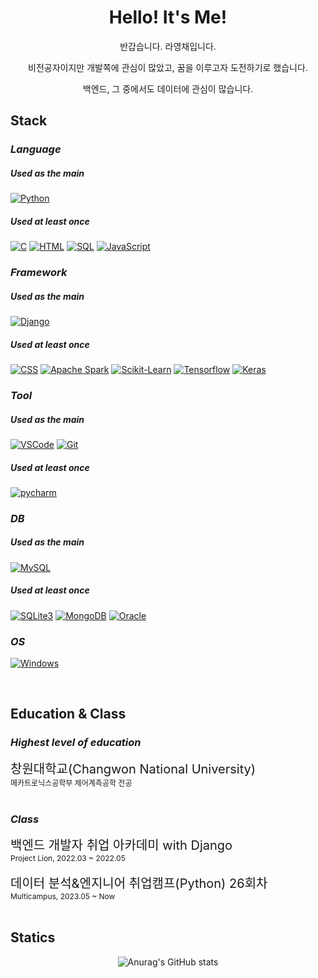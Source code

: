 <h1 align="center"> Hello! It's Me! </h1>
<div align="center"> 
반갑습니다. 라영채입니다.

비전공자이지만 개발쪽에 관심이 많았고, 꿈을 이루고자 도전하기로 했습니다.

백엔드, 그 중에서도 데이터에 관심이 많습니다.

</div>

## **Stack**
### *Language*
##### Used as the main
[![Python](https://img.shields.io/badge/python-000000?style=for-the-badge&logo=python)](https://github.com/ElyaSetinal)
##### Used at least once
[![C](https://img.shields.io/badge/C-000000?style=for-the-badge&logo=C)](https://github.com/ElyaSetinal)
[![HTML](https://img.shields.io/badge/HTML-000000?style=for-the-badge&logo=HTML5)](https://github.com/ElyaSetinal)
[![SQL](https://img.shields.io/badge/SQL-000000?style=for-the-badge&logo=oracle)](https://github.com/ElyaSetinal)
[![JavaScript](https://img.shields.io/badge/JavaScript-000000?style=for-the-badge&logo=javascript)](https://github.com/ElyaSetinal)

### *Framework*
##### Used as the main
[![Django](https://img.shields.io/badge/Django-000000?style=for-the-badge&logo=django)](https://github.com/ElyaSetinal)
##### Used at least once
[![CSS](https://img.shields.io/badge/CSS-000000?style=for-the-badge&logo=tailwindcss)](https://github.com/ElyaSetinal)
[![Apache Spark](https://img.shields.io/badge/[ApacheSpark-000000?style=for-the-badge&logo=apachespark)](https://github.com/ElyaSetinal)
[![Scikit-Learn](https://img.shields.io/badge/Scikit-Learn-000000?style=for-the-badge&logo=scikitlearn)](https://github.com/ElyaSetinal)
[![Tensorflow](https://img.shields.io/badge/Tensorflow-000000?style=for-the-badge&logo=tensorflow)](https://github.com/ElyaSetinal)
[![Keras](https://img.shields.io/badge/Keras-000000?style=for-the-badge&logo=keras)](https://github.com/ElyaSetinal)

### *Tool*
##### Used as the main
[![VSCode](https://img.shields.io/badge/VSCode-000000?style=for-the-badge&logo=visualstudio)](https://github.com/ElyaSetinal)
[![Git](https://img.shields.io/badge/Git-000000?style=for-the-badge&logo=git)](https://github.com/ElyaSetinal)
##### Used at least once
[![pycharm](https://img.shields.io/badge/Pycharm-000000?style=for-the-badge&logo=pycharm)](https://github.com/ElyaSetinal)

### *DB*
##### Used as the main
[![MySQL](https://img.shields.io/badge/MySQL-000000?style=for-the-badge&logo=mysql)](https://github.com/ElyaSetinal)
##### Used at least once
[![SQLite3](https://img.shields.io/badge/SQLite3-000000?style=for-the-badge&logo=sqlite)](https://github.com/ElyaSetinal)
[![MongoDB](https://img.shields.io/badge/MongoDB-000000?style=for-the-badge&logo=mongodb)](https://github.com/ElyaSetinal)
[![Oracle](https://img.shields.io/badge/Oracle-000000?style=for-the-badge&logo=oracle)](https://github.com/ElyaSetinal)

### *OS*
[![Windows](https://img.shields.io/badge/Windows-000000?style=for-the-badge&logo=Windows)](https://github.com/ElyaSetinal)

<br>

## **Education & Class**
### *Highest level of education*
<div style="font-size:20px">창원대학교(Changwon National University) </div>

<div style="font-size:12px">메카트로닉스공학부 제어계측공학 전공</div>

<br>

### *Class*

<div style="font-size:20px">백엔드 개발자 취업 아카데미 with Django</div>

<div style="font-size:12px">Project Lion, 2022.03 ~ 2022.05</div>

<br>

<div style="font-size:20px">데이터 분석&엔지니어 취업캠프(Python) 26회차</div>

<div style="font-size:12px">Multicampus, 2023.05 ~ Now</div>

<br>

## **Statics**

<div align="center"> 
  
![Anurag's GitHub stats](https://github-readme-stats.vercel.app/api?username=ElyaSetinal&show_icons=true&theme=dark)
  
</div>
